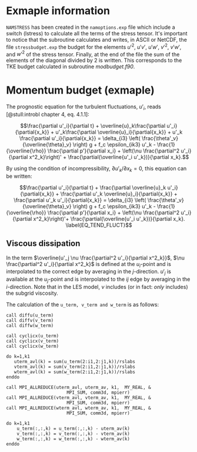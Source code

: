 Exmaple information
================

`NAMSTRESS` has been created in
the `namoptions.exp` file which include a switch (lstress) to calculate
all the terms of the stress tensor. It's important to notice that the
subroutine calculates and writes, in ASCII or NetCDF, the file `stressbudget.exp` the budget for the elements $u'^2$, $u'v'$, $u'w'$,
$v'^2$, $v'w'$, and $w'^2$ of the stress tensor. Finally, at the end of
the file the sum of the elements of the diagonal divided by 2 is
written. This corresponds to the TKE budget calculated in subroutine
*modbudget.f90*.

Momentum budget (exmaple)
===============

The prognostic equation for the turbulent fluctuations, $u'_i$, reads
[@stull:introbl chapter 4, eq. 4.1.1]:

$$\frac{\partial u'_i}{\partial t} +  \overline{u}_k\frac{\partial u'_i}{\partial{x_k}} +
                                      u'_k\frac{\partial \overline{u}_i}{\partial{x_k}} +
                                      u'_k \frac{\partial u'_i}{\partial{x_k}} =
  \delta_{i3} \left( \frac{\theta'_v}{\overline{\theta}_v} \right) g +
   f_c \epsilon_{ik3} u'_k -
  \frac{1}{\overline{\rho}} \frac{\partial p'}{\partial x_i} + 
  \left(\nu \frac{\partial^2 u'_i}{\partial x^2_k}\right)' +
  \frac{\partial(\overline{u'_i u'_k})}{\partial x_k}.$$

By using the condition of incompressibility,
$\partial u'_k/ \partial x_k=0$, this equation can be written:

$$\frac{\partial u'_i}{\partial t} + \frac{\partial  \overline{u}_k u'_i}{\partial{x_k}} +
  \frac{\partial u'_k \overline{u}_i}{\partial{x_k}} +
  \frac{\partial u'_k u'_i}{\partial{x_k}} =
  \delta_{i3} \left( \frac{\theta'_v}{\overline{\theta}_v} \right) g +
  f_c \epsilon_{ik3} u'_k -
  \frac{1}{\overline{\rho}} \frac{\partial p'}{\partial x_i} + 
  \left(\nu \frac{\partial^2 u'_i}{\partial x^2_k}\right)'+
  \frac{\partial(\overline{u'_i u'_k})}{\partial x_k}. 
  \label{EQ_TEND_FLUCT}$$


Viscous dissipation
------------------------

In the term
$\overline{u'_j \nu \frac{\partial^2 u'_i}{\partial x^2_k}}$,
$\nu \frac{\partial^2 u'_i}{\partial x^2_k}$ is defined at the
$u_i$-point and is interpolated to the correct edge by averaging in the
$j$-direction. $u'_j$ is available at the $u_j$-point and is
interpolated to the $ij$ edge by averaging in the $i$-direction. Note
that in the LES model, $\nu$ includes (or in fact: *only* includes) the
subgrid viscosity.

The calculation of the `u_term, v_term and w_term` is as follows:


    call diffu(u_term)
    call diffv(v_term)
    call diffw(w_term)

    call cyclicx(u_term)
    call cyclicx(v_term)
    call cyclicx(w_term)

    do k=1,k1
       uterm_avl(k) = sum(u_term(2:i1,2:j1,k))/rslabs
       vterm_avl(k) = sum(v_term(2:i1,2:j1,k))/rslabs
       wterm_avl(k) = sum(w_term(2:i1,2:j1,k))/rslabs
    enddo

    call MPI_ALLREDUCE(uterm_avl, uterm_av, k1,  MY_REAL, &
                           MPI_SUM, comm3d, mpierr)
    call MPI_ALLREDUCE(vterm_avl, vterm_av, k1,  MY_REAL, &
                           MPI_SUM, comm3d, mpierr)
    call MPI_ALLREDUCE(wterm_avl, wterm_av, k1,  MY_REAL, &
                           MPI_SUM, comm3d, mpierr)

    do k=1,k1
        u_term(:,:,k) = u_term(:,:,k) - uterm_av(k)
        v_term(:,:,k) = v_term(:,:,k) - vterm_av(k)
        w_term(:,:,k) = w_term(:,:,k) - wterm_av(k)
    enddo
